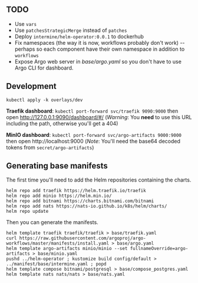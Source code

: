## TODO

- Use `vars`
- Use `patchesStrategicMerge` instead of `patches`
- Deploy `intermine/helm-operator:0.0.1` to dockerhub
- Fix namespaces (the way it is now, workflows probably don't work) -- perhaps so each component have their own namespace in addition to `workflows`
- Expose Argo web server in *base/argo.yaml* so you don't have to use Argo CLI for dashboard.

## Development

```
kubectl apply -k overlays/dev
```

**Traefik dashboard**: `kubectl port-forward svc/traefik 9090:9000` then open http://127.0.0.1:9090/dashboard/#/ (*Warning*: You **need** to use this URL including the path, otherwise you'll get a 404)

**MinIO dashboard**: `kubectl port-forward svc/argo-artifacts 9000:9000` then open http://localhost:9000 (*Note*: You'll need the base64 decoded tokens from `secret/argo-artifacts`)

## Generating base manifests

The first time you'll need to add the Helm repositories containing the charts.

```
helm repo add traefik https://helm.traefik.io/traefik
helm repo add minio https://helm.min.io/
helm repo add bitnami https://charts.bitnami.com/bitnami
helm repo add nats https://nats-io.github.io/k8s/helm/charts/
helm repo update
```

Then you can generate the manifests.

```
helm template traefik traefik/traefik > base/traefik.yaml
curl https://raw.githubusercontent.com/argoproj/argo-workflows/master/manifests/install.yaml > base/argo.yaml
helm template argo-artifacts minio/minio --set fullnameOverride=argo-artifacts > base/minio.yaml
pushd ../helm-operator ; kustomize build config/default > ../manifest/base/intermine.yaml ; popd
helm template compose bitnami/postgresql > base/compose_postgres.yaml
helm template nats nats/nats > base/nats.yaml
```
